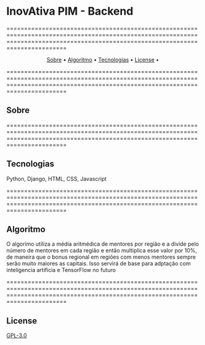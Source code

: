 # InovAtiva PIM - Backend
===================================================================================================================================================================================
<p align="center">
 <a href="#Sobre">Sobre</a> •
 <a href="#Algoritmo">Algoritmo</a> • 
 <a href="#Tecnologias">Tecnologias</a> • 
 <a href="#License">License</a> • 
</p>

===================================================================================================================================================================================
## Sobre



===================================================================================================================================================================================
## Tecnologias

Python, Django, HTML, CSS, Javascript

===================================================================================================================================================================================
## Algoritmo

O algorimo utiliza a média aritmédica de mentores por região e a divide pelo número de mentores em cada região e então multiplica esse valor por 10%, de maneira que o bonus regional em regiões com menos mentores sempre serão muito maiores as capitais. Isso servirá de base para adptação com inteligencia artificia e TensorFlow no futuro

===================================================================================================================================================================================
## License
[GPL-3.0](https://www.gnu.org/licenses/gpl-3.0.en.html)
